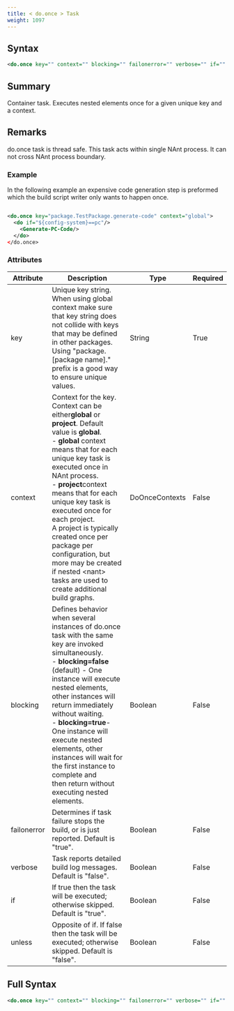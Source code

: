 ```yaml
---
title: < do.once > Task
weight: 1097
---
```

## Syntax
```xml
<do.once key="" context="" blocking="" failonerror="" verbose="" if="" unless="" />
```
## Summary ##
Container task. Executes nested elements once for a given unique key and a context.

## Remarks ##
do.once task is thread safe.
This task acts within single NAnt process. It can not cross NAnt process boundary.

### Example ###
In the following example an expensive code generation step is preformed which the build script writer only wants to happen once.


```xml

<do.once key="package.TestPackage.generate-code" context="global">
  <do if="${config-system}==pc"/>
    <Generate-PC-Code/>
  </do>
</do.once>

```



### Attributes
| Attribute | Description | Type | Required |
| --------- | ----------- | ---- | -------- |
| key | Unique key string. When using global context make sure that key string does<br>not collide with keys that may be defined in other packages.<br>Using &quot;package.[package name].&quot; prefix is a good way to ensure unique values. | String | True |
| context | Context for the key. Context can be either**global** or **project**. Default value is **global**.<br> - **global** context means that for each unique key task is executed once in NAnt process.<br> - **project**context means that for each unique key task is executed once for each project.<br>A project is typically created once per package per configuration, but more may be created if nested &lt;nant&gt;<br>tasks are used to create additional build graphs.<br> | DoOnceContexts | False |
| blocking | Defines behavior when several instances of do.once task with the same key are invoked simultaneously.<br> - **blocking=false** (default) - One instance will execute nested elements, other instances will return immediately without waiting.<br> - **blocking=true**- One instance will execute nested elements, other instances will wait for the first instance to complete and<br>then return without executing nested elements.<br> | Boolean | False |
| failonerror | Determines if task failure stops the build, or is just reported. Default is &quot;true&quot;. | Boolean | False |
| verbose | Task reports detailed build log messages.  Default is &quot;false&quot;. | Boolean | False |
| if | If true then the task will be executed; otherwise skipped. Default is &quot;true&quot;. | Boolean | False |
| unless | Opposite of if.  If false then the task will be executed; otherwise skipped. Default is &quot;false&quot;. | Boolean | False |

## Full Syntax
```xml
<do.once key="" context="" blocking="" failonerror="" verbose="" if="" unless="" />
```
